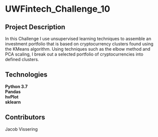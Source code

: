 # UWFintech_Challenge_10

## Project Description
In this Challenge I use unsupervised learning techniques to assemble an investment portfolio that is based on cryptocurrency clusters found using the KMeans algorithm. Using techniques such as the elbow method and PCA scaling, I break out a selected portfolio of cryptocurrencies into defined clusters.

## Technologies
**Python 3.7**  
**Pandas**  
**hvPlot**  
**sklearn**  

## Contributors
Jacob Vissering